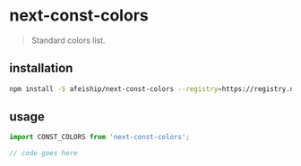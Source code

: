 # next-const-colors
> Standard colors list.

## installation
```bash
npm install -S afeiship/next-const-colors --registry=https://registry.npm.taobao.org
```


## usage
```js
import CONST_COLORS from 'next-const-colors';

// code goes here
```
